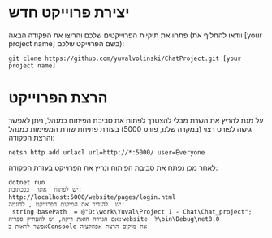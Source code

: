 # יצירת פרוייקט חדש
פתחו את תיקיית הפרוייקטים שלכם והריצו את הפקודה הבאה (וודאו להחליף את [your project name] בשם הפרוייקט שלכם):
```
git clone https://github.com/yuvalvolinski/ChatProject.git [your project name]
```

# הרצת הפרוייקט

על מנת להריץ את השרת מבלי להצטרך לפתוח את סביבת הפיתוח כמנהל, ניתן לאפשר גישה לפורט רצוי (במקרה שלנו, פורט 5000) בעזרת פתיחת שורת המשימות כמנהל והרצת הפקודה:

```
netsh http add urlacl url=http://*:5000/ user=Everyone
```
לאחר מכן נפתח את סביבת הפיתוח ונריץ את הפרוייקט בעזרת הפקודה:
```
dotnet run
יש לפתוח  אתר  בככתובת:
http://localhost:5000/website/pages/login.html
יש  להגדיר את המיקום הפרוייקט , לדוגמה:
 string basePath  = @"D:\work\Yuval\Project 1 - Chat\Chat_project";
אם הגדרה הזאת ריקה, יש להעתיק ספריה:website  ל\bin\Debug\net8.0
אפשר לראות בConsoole את מיקום הרצת אפחקציה
